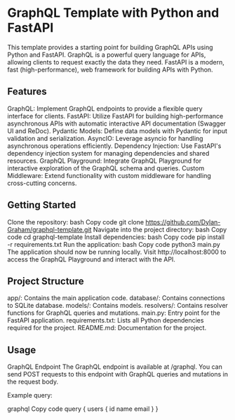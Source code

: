 # GraphQL Template with Python and FastAPI
This template provides a starting point for building GraphQL APIs using Python and FastAPI. GraphQL is a powerful query language for APIs, allowing clients to request exactly the data they need. FastAPI is a modern, fast (high-performance), web framework for building APIs with Python.

## Features
GraphQL: Implement GraphQL endpoints to provide a flexible query interface for clients.
FastAPI: Utilize FastAPI for building high-performance asynchronous APIs with automatic interactive API documentation (Swagger UI and ReDoc).
Pydantic Models: Define data models with Pydantic for input validation and serialization.
AsyncIO: Leverage asyncio for handling asynchronous operations efficiently.
Dependency Injection: Use FastAPI's dependency injection system for managing dependencies and shared resources.
GraphQL Playground: Integrate GraphQL Playground for interactive exploration of the GraphQL schema and queries.
Custom Middleware: Extend functionality with custom middleware for handling cross-cutting concerns.

## Getting Started
Clone the repository:
bash
Copy code
git clone https://github.com/Dylan-Graham/graphql-template.git
Navigate into the project directory:
bash
Copy code
cd graphql-template
Install dependencies:
bash
Copy code
pip install -r requirements.txt
Run the application:
bash
Copy code
python3 main.py
The application should now be running locally. Visit http://localhost:8000 to access the GraphQL Playground and interact with the API.

## Project Structure
app/: Contains the main application code.
database/: Contains connections to SQLite database.
models/: Contains models.
resolvers/: Contains resolver functions for GraphQL queries and mutations.
main.py: Entry point for the FastAPI application.
requirements.txt: Lists all Python dependencies required for the project.
README.md: Documentation for the project.


## Usage
GraphQL Endpoint
The GraphQL endpoint is available at /graphql. You can send POST requests to this endpoint with GraphQL queries and mutations in the request body.

Example query:

graphql
Copy code
query {
  users {
    id
    name
    email
  }
}






